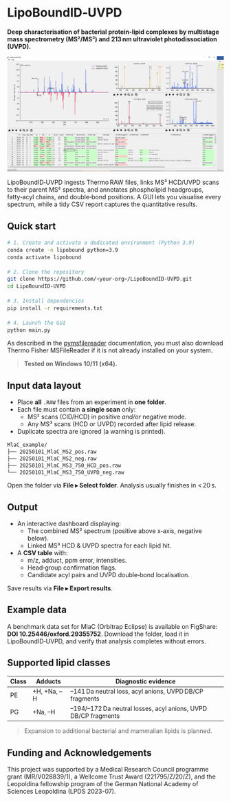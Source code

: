 # LipoBoundID‑UVPD

**Deep characterisation of bacterial protein‑lipid complexes by multistage mass spectrometry (MS²/MS³) and 213 nm ultraviolet photodissociation (UVPD).**

![GUI Screenshot](resources/lb_screenshot.PNG)

LipoBoundID‑UVPD ingests Thermo RAW files, links MS³ HCD/UVPD scans to their parent MS² spectra, and annotates phospholipid headgroups, fatty‑acyl chains, and double‑bond positions. A GUI lets you visualise every spectrum, while a tidy CSV report captures the quantitative results.

## Quick start

```bash
# 1. Create and activate a dedicated environment (Python 3.9)
conda create -n lipobound python=3.9
conda activate lipobound

# 2. Clone the repository
git clone https://github.com/<your‑org>/LipoBoundID-UVPD.git
cd LipoBoundID-UVPD

# 3. Install dependencies
pip install -r requirements.txt

# 4. Launch the GUI
python main.py
```
As described in the [pymsfilereader](https://github.com/frallain/pymsfilereader) documentation, you must also download Thermo Fisher MSFileReader if it is not already installed on your system.

> **Tested on Windows 10/11 (x64).**

## Input data layout

- Place **all** `.RAW` files from an experiment in **one folder**.
- Each file must contain **a single scan** only:
  - MS² scans (CID/HCD) in positive *and/or* negative mode.
  - Any MS³ scans (HCD or UVPD) recorded after lipid release.
- Duplicate spectra are ignored (a warning is printed).

```
MlaC_example/
├── 20250101_MlaC_MS2_pos.raw
├── 20250101_MlaC_MS2_neg.raw
├── 20250101_MlaC_MS3_750_HCD_pos.raw
└── 20250101_MlaC_MS3_750_UVPD_neg.raw
```

Open the folder via **File ▸ Select folder**. Analysis usually finishes in < 20 s.

## Output
- An interactive dashboard displaying:
  - The combined MS² spectrum (positive above x‑axis, negative below).
  - Linked MS³ HCD & UVPD spectra for each lipid hit.
- A **CSV table** with:
  - m/z, adduct, ppm error, intensities.
  - Head‑group confirmation flags.
  - Candidate acyl pairs and UVPD double‑bond localisation.

Save results via **File ▸ Export results**.

## Example data

A benchmark data set for MlaC (Orbitrap Eclipse) is available on FigShare: **DOI 10.25446/oxford.29355752**. Download the folder, load it in LipoBoundID‑UVPD, and verify that analysis completes without errors.

## Supported lipid classes

| Class | Adducts     | Diagnostic evidence                            |
| ----- | ----------- | ---------------------------------------------- |
| PE    | +H, +Na, –H | –141 Da neutral loss, acyl anions, UVPD DB/CP fragments |
| PG    | +Na, –H | –194/–172 Da neutral losses, acyl anions, UVPD DB/CP fragments       |

> Expansion to additional bacterial and mammalian lipids is planned.

## Funding and Acknowledgements
This project was supported by a Medical Research Council programme grant (MR/V028839/1), a Wellcome Trust Award (221795/Z/20/Z), and the Leopoldina fellowship program of the German National Academy of Sciences Leopoldina (LPDS 2023-07).
